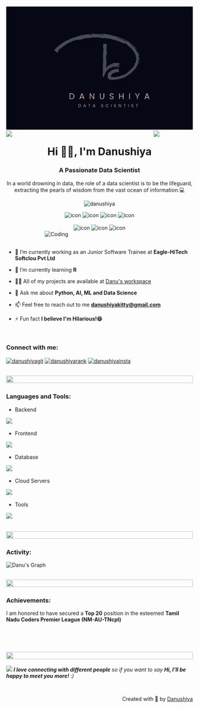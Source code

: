 ![logo](danu-bg.png)
<img align="left" src="https://user-images.githubusercontent.com/65187002/144930161-2f783401-8d27-4fdf-a2f7-cc0ba32f1f1f.gif" width="21%" style="display:inline;"><img align="right" src="https://user-images.githubusercontent.com/65187002/144930161-2f783401-8d27-4fdf-a2f7-cc0ba32f1f1f.gif" width="21%" style="display:inline;">

<h1 align="center">Hi 👋🏻, I'm Danushiya</h1>
<h3 align="center">A Passionate Data Scientist</h3>
<p align="center">In a world drowning in data, the role of a data scientist is to be the lifeguard, extracting the pearls of wisdom from the vast ocean of information.💻</p>
<p align="center"> 
 <img src="https://komarev.com/ghpvc/?username=Danushiya&label=Profile%20views&color=0e75b6&style=flat" alt="danushiya" /> 
<!--  <img alt="Profile followers" src="https://img.shields.io/github/followers/Danushiya"> -->
</p>

<div align="center">
  <img src="https://techstack-generator.vercel.app/java-icon.svg" alt="icon" width="50" height="50" />
  <img src="https://techstack-generator.vercel.app/python-icon.svg" alt="icon" width="50" height="50" />
  <img src="https://techstack-generator.vercel.app/js-icon.svg" alt="icon"width="50" height="50" />
  <img src="https://techstack-generator.vercel.app/react-icon.svg" alt="icon" width="50" height="50" />
</div>

<br>

<div align="center">
  <img src="https://techstack-generator.vercel.app/aws-icon.svg" alt="icon" width="50" height="50" />
  <img src="https://techstack-generator.vercel.app/github-icon.svg" alt="icon" width="50" height="50" />
  <img src="https://techstack-generator.vercel.app/mysql-icon.svg" alt="icon" width="50" height="50" />
  
</div>

<img align="right" alt="Coding" width="400" src="https://github.com/Danushiya/Danushiya/assets/146351206/9806e804-3770-4bce-b352-be3be264bc7d">
<br><br>

- 🔭 I’m currently working as an Junior Software Trainee at **Eagle-HiTech Softclou Pvt Ltd**

- 🌱 I’m currently learning **R**

- 👨‍💻 All of my projects are available at [Danu's workspace](https://github.com/Danushiya)

- 💬 Ask me about **Python, AI, ML and Data Science**

- 📫 Feel free to reach out to me **danushiyakitty@gmail.com**

- ⚡ Fun fact **I believe I'm Hilarious!😆**

<br>
<h3 align="left">Connect with me:</h3>
<p align="left">
<a href="https://www.linkedin.com/in/danushiya/" target="blank"><img align="center" src="https://raw.githubusercontent.com/rahuldkjain/github-profile-readme-generator/master/src/images/icons/Social/linked-in-alt.svg" alt="danushiyagit" height="30" width="40" /></a>
<a href="https://www.hackerrank.com/profile/danushiyakitty" target="blank"><img align="center" src="https://raw.githubusercontent.com/rahuldkjain/github-profile-readme-generator/master/src/images/icons/Social/hackerrank.svg" alt="danushiyarank" height="30" width="40" /></a>
<a href="https://www.instagram.com/dazzling._.strs/" target="blank"><img align="center" src="https://raw.githubusercontent.com/rahuldkjain/github-profile-readme-generator/master/src/images/icons/Social/instagram.svg" alt="danushiyainsta" height="30" width="40" /></a>
</p>
<br>

<img src="https://i.imgur.com/dBaSKWF.gif" height="20" width="100%">

<h3 align="left">Languages and Tools:</h3>

- Backend
<p align="left">
  <a href="https://skillicons.dev">
    <img src="https://skillicons.dev/icons?i=java,py,flask,c,r" />
  </a>
</p>

- Frontend
<p align="left">
  <a href="https://skillicons.dev">
    <img src="https://skillicons.dev/icons?i=html,js,react,css" />
  </a>
</p>

- Database
<p align="left">
  <a href="https://skillicons.dev">
    <img src="https://skillicons.dev/icons?i=mongodb,mysql" />
  </a>
</p>

- Cloud Servers
<p align="left">
  <a href="https://skillicons.dev">
    <img src="https://skillicons.dev/icons?i=aws,gcp" />
  </a>
</p>

- Tools
<p align="left">
  <a href="https://skillicons.dev">
    <img src="https://skillicons.dev/icons?i=github,figma,vscode,anaconda,linux,gmail,pycharm,ubuntu" />
  </a>
</p>

<br/>

<img src="https://i.imgur.com/dBaSKWF.gif" height="20" width="100%">

<h3 align="left">Activity:</h3>

![Danu's Graph](https://github-readme-activity-graph.vercel.app/graph?username=Danushiya&custom_title=Danu%27s%20GitHub%20Activity%20Graph&bg_color=000000&color=00ff4c&line=ff00dd&point=605c5c&area_color=FFFFFF&title_color=FFFFFF&area=true)
<br><br>

<img src="https://i.imgur.com/dBaSKWF.gif" height="20" width="100%">

<h3 align="left">Achievements:</h3>
<p>I am honored to have secured a <strong>Top 20</strong> position in the esteemed <strong>Tamil Nadu Coders Premier League (NM-AU-TNcpl)</strong></p>

<br><br><br>

<img src="https://i.imgur.com/dBaSKWF.gif" height="20" width="100%">

<img src="https://media.giphy.com/media/LnQjpWaON8nhr21vNW/giphy.gif" width="60"> <em><b>I love connecting with different people</b> so if you want to say <b>Hi, I'll be happy to meet you more!</b> :)</em>

<br>
<p align="right" > Created with 🧡 by <a href="https://www.linkedin.com/in/danushiya/">Danushiya</a></p>

